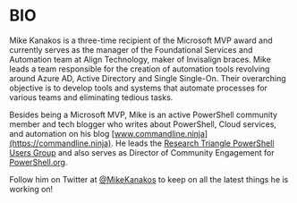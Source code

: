 # BIO

Mike Kanakos is a three-time recipient of the Microsoft MVP award and currently serves as the manager of the Foundational Services and Automation team at Align Technology, maker of Invisalign braces. Mike leads a team responsible for the creation of automation tools revolving around Azure AD, Active Directory and Single Single-On. Their overarching objective is to develop tools and systems that automate processes for various teams and eliminating tedious tasks.

Besides being a Microsoft MVP, Mike is an active PowerShell community member and tech blogger who writes about PowerShell, Cloud services, and automation on his blog [www.commandline.ninja](https://commandline.ninja). He leads the [Research Triangle PowerShell Users Group](https://rtpsug.com) and also serves as Director of Community Engagement for [PowerShell.org](https://PowerShell.org).

Follow him on Twitter at [@MikeKanakos](https://twitter.com/MikeKanakos) to keep on all the latest things he is working on!